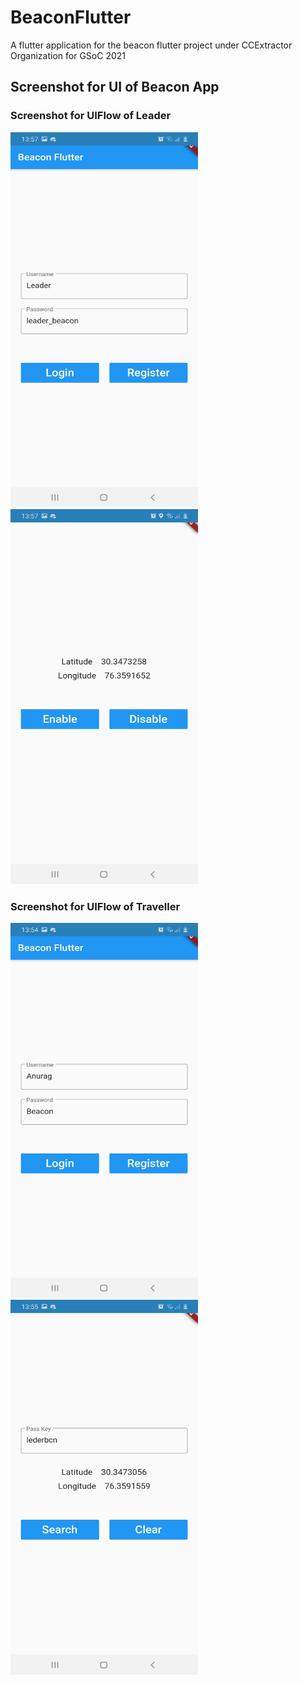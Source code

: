 # BeaconFlutter
A flutter application for the beacon flutter project under CCExtractor Organization for GSoC 2021

## Screenshot for UI of Beacon App
### Screenshot for UIFlow of Leader
<img src="screenshots/leader_login.jpeg" width="300" height="600"> <img src="screenshots/leader_screen.jpeg" width="300" height="600">

### Screenshot for UIFlow of Traveller
<img src="screenshots/traveller_login.jpeg" width="300" height="600"> <img src="screenshots/traveller_screen.jpeg" width="300" height="600">
